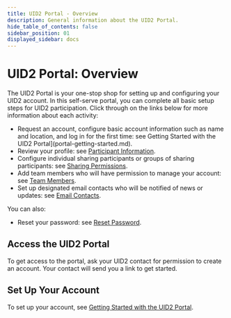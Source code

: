 ```yaml
---
title: UID2 Portal - Overview
description: General information about the UID2 Portal.
hide_table_of_contents: false
sidebar_position: 01
displayed_sidebar: docs
---
```


# UID2 Portal: Overview

<!-- It includes the following:

- [Access the UID2 Portal](#access-the-uid2-portal)
- [Set Up Your Account](#set-up-your-account)
-->

The UID2 Portal is your one-stop shop for setting up and configuring your UID2 account. In this self-serve portal, you can complete all basic setup steps for UID2 participation. Click through on the links below for more information about each activity:

- Request an account, configure basic account information such as name and location, and log in for the first time: see Getting Started with the UID2 Portal](portal-getting-started.md).
- Review your profile: see [Participant Information](participant-info.md).
- Configure individual sharing participants or groups of sharing participants: see [Sharing Permissions](sharing-permissions.md).
- Add team members who will have permission to manage your account: see [Team Members](team-members.md).
- Set up designated email contacts who will be notified of news or updates: see [Email Contacts](email-contacts.md).

You can also:
- Reset your password: see [Reset Password](portal-getting-started.md#reset-password).

## Access the UID2 Portal

To get access to the portal, ask your UID2 contact for permission to create an account. Your contact will send you a link to get started.

## Set Up Your Account

To set up your account, see [Getting Started with the UID2 Portal](portal-getting-started.md).
